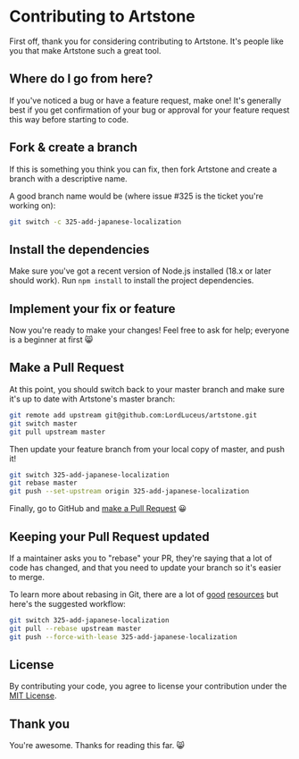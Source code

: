 # Contributing to Artstone

First off, thank you for considering contributing to Artstone. It's people like you that make Artstone such a great tool.

## Where do I go from here?

If you've noticed a bug or have a feature request, make one! It's generally best if you get confirmation of your bug or approval for your feature request this way before starting to code.

## Fork & create a branch

If this is something you think you can fix, then fork Artstone and create a branch with a descriptive name.

A good branch name would be (where issue #325 is the ticket you're working on):

```sh
git switch -c 325-add-japanese-localization
```

## Install the dependencies

Make sure you've got a recent version of Node.js installed (18.x or later should work). Run `npm install` to install the project dependencies.

## Implement your fix or feature

Now you're ready to make your changes! Feel free to ask for help; everyone is a beginner at first 😸

## Make a Pull Request

At this point, you should switch back to your master branch and make sure it's up to date with Artstone's master branch:

```sh
git remote add upstream git@github.com:LordLuceus/artstone.git
git switch master
git pull upstream master
```

Then update your feature branch from your local copy of master, and push it!

```sh
git switch 325-add-japanese-localization
git rebase master
git push --set-upstream origin 325-add-japanese-localization
```

Finally, go to GitHub and [make a Pull Request](https://help.github.com/en/github/collaborating-with-issues-and-pull-requests/creating-a-pull-request) 😀

## Keeping your Pull Request updated

If a maintainer asks you to "rebase" your PR, they're saying that a lot of code has changed, and that you need to update your branch so it's easier to merge.

To learn more about rebasing in Git, there are a lot of [good](https://git-scm.com/book/en/v2/Git-Branching-Rebasing) [resources](https://www.atlassian.com/git/tutorials/rewriting-history/git-rebase) but here's the suggested workflow:

```sh
git switch 325-add-japanese-localization
git pull --rebase upstream master
git push --force-with-lease 325-add-japanese-localization
```

## License

By contributing your code, you agree to license your contribution under the [MIT License](LICENSE).

## Thank you

You're awesome. Thanks for reading this far. 😸
